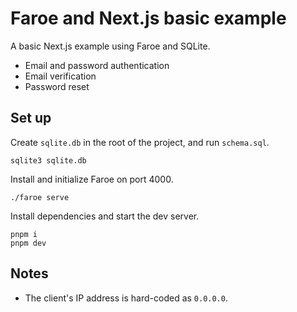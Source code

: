 # Faroe and Next.js basic example

A basic Next.js example using Faroe and SQLite.

- Email and password authentication
- Email verification
- Password reset

## Set up

Create `sqlite.db` in the root of the project, and run `schema.sql`.

```
sqlite3 sqlite.db
```

Install and initialize Faroe on port 4000.

```
./faroe serve
```

Install dependencies and start the dev server.

```
pnpm i
pnpm dev
```

## Notes

- The client's IP address is hard-coded as `0.0.0.0`.
